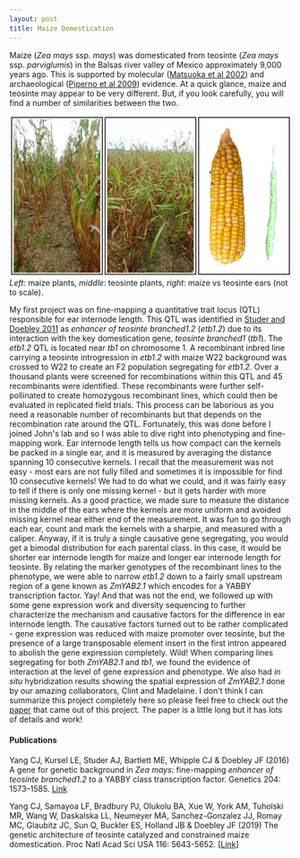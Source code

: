```yaml
---
layout: post
title: Maize Domestication
---
```


Maize (*Zea mays* ssp. *mays*) was domesticated from teosinte (*Zea mays* ssp. *parviglumis*) in the Balsas river valley of Mexico approximately 9,000 years ago. This is supported by molecular ([Matsuoka et al 2002](https://doi.org/10.1073/pnas.052125199)) and archaeological ([Piperno et al 2009](https://doi.org/10.1073/pnas.0812525106)) evidence. At a quick glance, maize and teosinte may appear to be very different. But, if you look carefully, you will find a number of similarities between the two.  

<img src="https://raw.githubusercontent.com/cjyang-work/cjyang-work.github.io/master/images/domestication1.png" width="800"/>
<em>Left</em>: maize plants, <em>middle</em>: teosinte plants, <em>right</em>: maize vs teosinte ears (not to scale).  

My first project was on fine-mapping a quantitative trait locus (QTL) responsible for ear internode length. This QTL was identified in [Studer and Doebley 2011](https://doi.org/10.1534/genetics.111.126508) as *enhancer of teosinte branched1.2* (*etb1.2*) due to its interaction with the key domestication gene, *teosinte branched1* (*tb1*). The *etb1.2* QTL is located near *tb1* on chromosome 1. A recombinant inbred line carrying a teosinte introgression in *etb1.2* with maize W22 background was crossed to W22 to create an F2 population segregating for *etb1.2*. Over a thousand plants were screened for recombinations within this QTL and 45 recombinants were identified. These recombinants were further self-pollinated to create homozygous recombinant lines, which could then be evaluated in replicated field trials. This process can be laborious as you need a reasonable number of recombinants but that depends on the recombination rate around the QTL. Fortunately, this was done before I joined John's lab and so I was able to dive right into phenotyping and fine-mapping work. Ear internode length tells us how compact can the kernels be packed in a single ear, and it is measured by averaging the distance spanning 10 consecutive kernels. I recall that the measurement was not easy - most ears are not fully filled and sometimes it is impossible for find 10 consecutive kernels! We had to do what we could, and it was fairly easy to tell if there is only one missing kernel - but it gets harder with more missing kernels. As a good practice, we made sure to measure the distance in the middle of the ears where the kernels are more uniform and avoided missing kernel near either end of the measurement. It was fun to go through each ear, count and mark the kernels with a sharpie, and measured with a caliper. Anyway, if it is truly a single causative gene segregating, you would get a bimodal distribution for each parental class. In this case, it would be shorter ear internode length for maize and longer ear internode length for teosinte. By relating the marker genotypes of the recombinant lines to the phenotype, we were able to narrow *etb1.2* down to a fairly small upstream region of a gene known as *ZmYAB2.1* which encodes for a YABBY transcription factor. Yay! And that was not the end, we followed up with some gene expression work and diversity sequencing to further characterize the mechanism and causative factors for the difference in ear internode length. The causative factors turned out to be rather complicated - gene expression was reduced with maize promoter over teosinte, but the presence of a large transposable element insert in the first intron appeared to abolish the gene expression completely. Wild! When comparing lines segregating for both *ZmYAB2.1* and *tb1*, we found the evidence of interaction at the level of gene expression and phenotype. We also had *in situ* hybridization results showing the spatial expression of *ZmYAB2.1* done by our amazing collaborators, Clint and Madelaine. I don't think I can summarize this project completely here so please feel free to check out the [paper](https://doi.org/10.1534/genetics.116.194928) that came out of this project. The paper is a little long but it has lots of details and work!

#### Publications
Yang CJ, Kursel LE, Studer AJ, Bartlett ME, Whipple CJ & Doebley JF (2016) A gene for genetic background in *Zea mays*: fine-mapping *enhancer of teosinte branched1.2* to a YABBY class transcription factor. Genetics 204: 1573–1585. [Link](https://doi.org/10.1534/genetics.116.194928)  

Yang CJ, Samayoa LF, Bradbury PJ, Olukolu BA, Xue W, York AM, Tuholski MR, Wang W, Daskalska LL, Neumeyer MA, Sanchez-Gonzalez JJ, Romay MC, Glaubitz JC, Sun Q, Buckler ES, Holland JB & Doebley JF (2019) The genetic architecture of teosinte catalyzed and constrained maize domestication. Proc Natl Acad Sci USA 116: 5643-5652. [[Link](https://doi.org/10.1073/pnas.1820997116)]  
